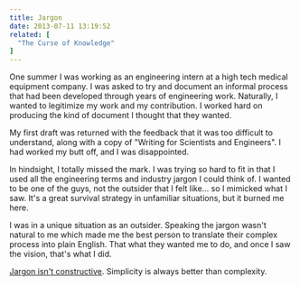 ```yaml
---
title: Jargon
date: 2013-07-11 13:19:52
related: [
  "The Curse of Knowledge"
]
---
```


One summer I was working as an engineering intern at a high tech medical equipment company. I was asked to try and document an informal process that had been developed through years of engineering work. Naturally, I wanted to legitimize my work and my contribution. I worked hard on producing the kind of document I thought that they wanted.

My first draft was returned with the feedback that it was too difficult to understand, along with a copy of "Writing for Scientists and Engineers". I had worked my butt off, and I was disappointed.

In hindsight, I totally missed the mark. I was trying so hard to fit in that I used all the engineering terms and industry jargon I could think of. I wanted to be one of the guys, not the outsider that I felt like... so I mimicked what I saw. It's a great survival strategy in unfamiliar situations, but it burned me here.

I was in a unique situation as an outsider. Speaking the jargon wasn't natural to me which made me the best person to translate their complex process into plain English. That what they wanted me to do, and once I saw the vision, that's what I did.

[Jargon isn't constructive](http://www.economist.com/style-guide/jargon). Simplicity is always better than complexity.
